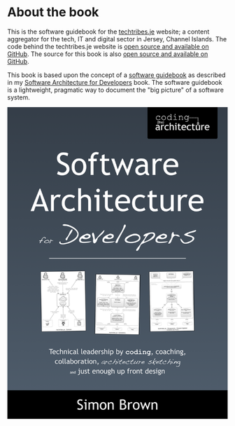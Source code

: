 # About the book

This is the software guidebook for the [techtribes.je](http://techtribes.je) website; a content aggregator for the tech, IT and digital sector in Jersey, Channel Islands. The code behind the techtribes.je website is [open source and available on GitHub](https://github.com/techtribesje/techtribesje). The source for this book is also [open source and available on GitHub](https://github.com/techtribesje/software-guidebook).

This book is based upon the concept of a [software guidebook](https://leanpub.com/software-architecture-for-developers/read#software-guidebook) as described in my [Software Architecture for Developers](https://leanpub.com/software-architecture-for-developers) book. The software guidebook is a lightweight, pragmatic way to document the "big picture" of a software system.

![](images/sa4d-book.png)